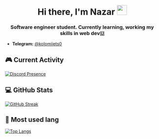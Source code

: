 <h1 align="center">Hi there, I'm Nazar
<img src="https://github.com/blackcater/blackcater/raw/main/images/Hi.gif" height="32"/></h1>
<h3 align="center">Software engineer student. Currently learning, working my skills in web dev🇺</h3>

* <b>Telegram:</b> <a href='https://t.me/kolomiiets0'>@kolomiiets0</a> <br>

<!-- ## 🔗 Social links for contact:
* <b>Codepen:</b> <a href='https://codepen.io/e6lipse'>e6lipse</a>
* <b>My Site Portfolio:</b> <a href=""></a> -->
## 🎮 Current Activity

[![Discord Presence](https://lanyard.cnrad.dev/api/404990802801065985)](https://discord.com/users/404990802801065985)

## 💻 GitHub Stats

[![GitHub Streak](https://streak-stats.demolab.com?user=e6lipse&theme=tokyonight&border_radius=10&date_format=M%20j%5B%2C%20Y%5D)](https://git.io/streak-stats)

## 🧬 Most used lang

[![Top Langs](https://github-readme-stats.vercel.app/api/top-langs/?username=e6lipse&layout=compact&theme=tokyonight)](https://github.com/anuraghazra/github-readme-stats)
